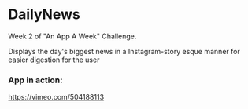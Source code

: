 # DailyNews
Week 2 of "An App A Week" Challenge. 

Displays the day's biggest news in a Instagram-story esque manner for easier digestion for the user

### App in action:
https://vimeo.com/504188113
